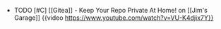 - TODO [#C] [[Gitea]] - Keep Your Repo Private At Home! on [[Jim's Garage]]
  {{video https://www.youtube.com/watch?v=VU-K4djix7Y}}